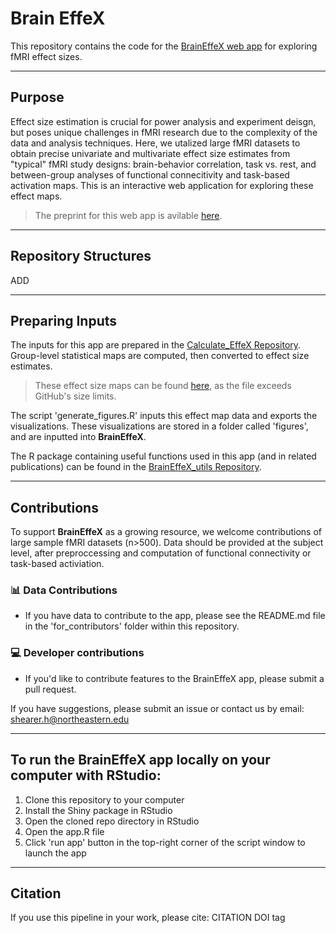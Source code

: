 # Brain EffeX
This repository contains the code for the [BrainEffeX web app](https://neuroprismlab.shinyapps.io/BrainEffeX/) for exploring fMRI effect sizes. 

---
## Purpose
Effect size estimation is crucial for power analysis and experiment deisgn, but poses unique challenges in fMRI research due to the complexity of the data and analysis techniques. Here, we utalized large fMRI datasets to obtain precise univariate and multivariate effect size estimates from "typical" fMRI study designs: brain-behavior correlation, task vs. rest, and between-group analyses of functional connecitivity and task-based activation maps. This is an interactive web application for exploring these effect maps. 
> The preprint for this web app is avilable [here](https://osf.io/preprints/osf/kryn4_v2).

---
## Repository Structures
ADD

---
## Preparing Inputs
The inputs for this app are prepared in the [Calculate_EffeX Repository](https://github.com/neuroprismlab/calculate_effeX). Group-level statistical maps are computed, then converted to effect size estimates.
> These effect size maps can be found [here](https://osf.io/cwnjd/files/osfstorage), as the file exceeds GitHub's size limits.

The script 'generate_figures.R' inputs this effect map data and exports the visualizations. These visualizations are stored in a folder called 'figures', and are inputted into **BrainEffeX**. 

The R package containing useful functions used in this app (and in related publications) can be found in the [BrainEffeX_utils Repository](https://github.com/neuroprismlab/BrainEffeX_utils).

---
## Contributions
To support **BrainEffeX** as a growing resource, we welcome contributions of large sample fMRI datasets (n>500). Data should be provided at the subject level, after preproccessing and computation of functional connectivity or task-based activiation. 

### 📊 Data Contributions
- If you have data to contribute to the app, please see the README.md file in the 'for_contributors' folder within this repository. 

### 💻 Developer contributions
- If you'd like to contribute features to the BrainEffeX app, please submit a pull request.

If you have suggestions, please submit an issue or contact us by email: shearer.h@northeastern.edu

---
## To run the BrainEffeX app locally on your computer with RStudio:
1. Clone this repository to your computer
2. Install the Shiny package in RStudio
3. Open the cloned repo directory in RStudio
4. Open the app.R file
5. Click 'run app' button in the top-right corner of the script window to launch the app

---
## Citation
If you use this pipeline in your work, please cite:
CITATION
DOI tag

